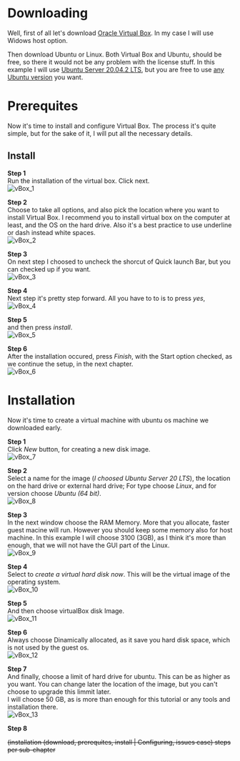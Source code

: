 # Downloading

Well, first of all let's download [Oracle Virtual Box](https://www.virtualbox.org/wiki/Downloads). In my case I will use Widows host option.

Then download Ubuntu or Linux. Both Virtual Box and Ubuntu, should be free, so there it would not be any problem with the license stuff. In this example I will use [Ubuntu Server 20.04.2 LTS](https://releases.ubuntu.com/20.04.2/ubuntu-20.04.2-live-server-amd64.iso), but you are free to use [any Ubuntu version](https://ubuntu.com/download/server) you want.

# Prerequites

Now it's time to install and configure Virtual Box.
The process it's quite simple, but for the sake of it, I will put all the necessary details.

## Install

**Step 1**<br>
Run the installation of the virtual box. Click next.<br>
![vBox_1](https://github.com/Cristishor201/ESP8266/tree/main/installation/ubuntu-vBox/vBox_1.png)

**Step 2**<br>
Choose to take all options, and also pick the location where you want to install Virtual Box. I recommend you to install virtual box on the computer at least, and the OS on the hard drive. Also it's a best practice to use underline or dash instead white spaces.<br>
![vBox_2](https://github.com/Cristishor201/ESP8266/tree/main/installation/ubuntu-vBox/vBox_2.png)

**Step 3**<br>
On next step I choosed to uncheck the shorcut of Quick launch Bar, but you can checked up if you want.<br>
![vBox_3](https://github.com/Cristishor201/ESP8266/tree/main/installation/ubuntu-vBox/vBox_3.png)

**Step 4**<br>
Next step it's pretty step forward. All you have to to is to press *yes*,<br>
![vBox_4](https://github.com/Cristishor201/ESP8266/tree/main/installation/ubuntu-vBox/vBox_4.png)

**Step 5**<br>
and then press *install*.<br>
![vBox_5](https://github.com/Cristishor201/ESP8266/tree/main/installation/ubuntu-vBox/vBox_5.png)

**Step 6**<br>
After the installation occured, press *Finish*, with the Start option checked, as we continue the setup, in the next chapter.<br>
![vBox_6](https://github.com/Cristishor201/ESP8266/tree/main/installation/ubuntu-vBox/vBox_6.png)

# Installation

Now it's time to create a virtual machine with ubuntu os machine we downloaded early.

**Step 1**<br>
Click *New* button, for creating a new disk image.<br>
![vBox_7](https://github.com/Cristishor201/ESP8266/tree/main/installation/ubuntu-vBox/vBox_7.png)

**Step 2**<br>
Select a name for the image (*I choosed Ubuntu Server 20 LTS*), the location on the hard drive or external hard drive; For type choose *Linux*, and for version choose *Ubuntu (64 bit)*.<br>
![vBox_8](https://github.com/Cristishor201/ESP8266/tree/main/installation/ubuntu-vBox/vBox_8.png)

**Step 3**<br>
In the next window choose the RAM Memory. More that you allocate, faster guest macine will run. However you should keep some memory also for host machine.
In this example I will choose 3100 (3GB), as I think it's more than enough, that we will not have the GUI part of the Linux.<br>
![vBox_9](https://github.com/Cristishor201/ESP8266/tree/main/installation/ubuntu-vBox/vBox_9.png)

**Step 4**<br>
Select to *create a virtual hard disk now*. This will be the virtual image of the operating system.<br>
![vBox_10](https://github.com/Cristishor201/ESP8266/tree/main/installation/ubuntu-vBox/vBox_10.png)

**Step 5**<br>
And then choose virtualBox disk Image.<br>
![vBox_11](https://github.com/Cristishor201/ESP8266/tree/main/installation/ubuntu-vBox/vBox_11.png)

**Step 6**<br>
Always choose Dinamically allocated, as it save you hard disk space, which is not used by the guest os.<br>
![vBox_12](https://github.com/Cristishor201/ESP8266/tree/main/installation/ubuntu-vBox/vBox_12.png)

**Step 7**<br>
And finally, choose a limit of hard drive for ubuntu. This can be as higher as you want. You can change later the location of the image, but you can't choose to upgrade this limmit later.<br>
I will choose 50 GB, as is more than enough for this tutorial or any tools and installation there.<br>
![vBox_13](https://github.com/Cristishor201/ESP8266/tree/main/installation/ubuntu-vBox/vBox_13.png)

**Step 8**<br>


<s>(installation (download, prerequites, install | Configuring, issues case)
steps per sub-chapter</s>